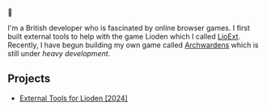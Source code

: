 👋

I'm a British developer who is fascinated by online browser games. I first built external tools to help with the game Lioden which I called [LioExt](https://lioext.paigejones.me/). Recently, I have begun building my own game called [Archwardens](https://archwardens.com/) which is still under *heavy development*.

## Projects
* [External Tools for Lioden [2024]](https://lioext.lumitestudios.com/)
